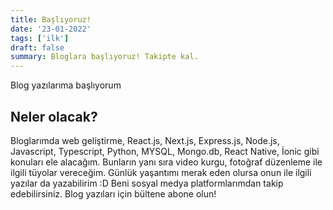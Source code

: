 ```yaml
---
title: Başlıyoruz!
date: '23-01-2022'
tags: ['ilk']
draft: false
summary: Bloglara başlıyoruz! Takipte kal.
---
```


Blog yazılarıma başlıyorum

## Neler olacak?

Bloglarımda web geliştirme, React.js, Next.js, Express.js, Node.js, Javascript, Typescript, Python, MYSQL, Mongo.db, React Native, İonic gibi konuları ele alacağım.
Bunların yanı sıra video kurgu, fotoğraf düzenleme ile ilgili tüyolar vereceğim. Günlük yaşantımı merak eden olursa onun ile ilgili yazılar da yazabilirim :D
Beni sosyal medya platformlarımdan takip edebilirsiniz. Blog yazıları için bültene abone olun!
